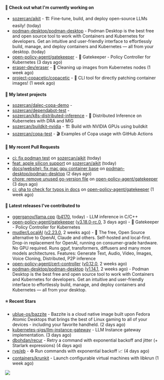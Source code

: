 #### 👷 Check out what I'm currently working on

- [sozercan/aikit](https://github.com/sozercan/aikit) - 🏗️ Fine-tune, build, and deploy open-source LLMs easily! (today)
- [podman-desktop/podman-desktop](https://github.com/podman-desktop/podman-desktop) - Podman Desktop is the best free and open source tool to work with Containers and Kubernetes for developers. Get an intuitive and user-friendly interface to effortlessly build, manage, and deploy containers and Kubernetes — all from your desktop. (today)
- [open-policy-agent/gatekeeper](https://github.com/open-policy-agent/gatekeeper) - 🐊 Gatekeeper - Policy Controller for Kubernetes (3 days ago)
- [eraser-dev/eraser](https://github.com/eraser-dev/eraser) - 🧹 Cleaning up images from Kubernetes nodes (1 week ago)
- [project-copacetic/copacetic](https://github.com/project-copacetic/copacetic) - 🧵 CLI tool for directly patching container images! (1 week ago)

#### 🌱 My latest projects

- [sozercan/dalec-copa-demo](https://github.com/sozercan/dalec-copa-demo) - 
- [sozercan/dependabot-test](https://github.com/sozercan/dependabot-test) - 
- [sozercan/k8s-distributed-inference](https://github.com/sozercan/k8s-distributed-inference) - 🦄 Distributed Inference on Kubernetes with DRA and MIG
- [sozercan/buildkit-nvidia](https://github.com/sozercan/buildkit-nvidia) - 🏗️ Build with NVIDIA GPUs using buildkit
- [sozercan/copa-test](https://github.com/sozercan/copa-test) - 🎬 Examples of Copa usage with GitHub Actions

#### 🔨 My recent Pull Requests

- [ci: fix podman test](https://github.com/sozercan/aikit/pull/435) on [sozercan/aikit](https://github.com/sozercan/aikit) (today)
- [feat: apple silicon support](https://github.com/sozercan/aikit/pull/433) on [sozercan/aikit](https://github.com/sozercan/aikit) (today)
- [docs(website): fix mac gpu container base](https://github.com/podman-desktop/podman-desktop/pull/10082) on [podman-desktop/podman-desktop](https://github.com/podman-desktop/podman-desktop) (2 days ago)
- [chore: remove unused go-version file](https://github.com/open-policy-agent/gatekeeper/pull/3711) on [open-policy-agent/gatekeeper](https://github.com/open-policy-agent/gatekeeper) (3 days ago)
- [ci: gha to check for typos in docs](https://github.com/open-policy-agent/gatekeeper/pull/3703) on [open-policy-agent/gatekeeper](https://github.com/open-policy-agent/gatekeeper) (1 week ago)

#### 🚀 Latest releases I've contributed to

- [ggerganov/llama.cpp](https://github.com/ggerganov/llama.cpp) ([b4170](https://github.com/ggerganov/llama.cpp/releases/tag/b4170), today) - LLM inference in C/C&#43;&#43;
- [open-policy-agent/gatekeeper](https://github.com/open-policy-agent/gatekeeper) ([v3.18.0-rc.0](https://github.com/open-policy-agent/gatekeeper/releases/tag/v3.18.0-rc.0), 3 days ago) - 🐊 Gatekeeper - Policy Controller for Kubernetes
- [mudler/LocalAI](https://github.com/mudler/LocalAI) ([v2.23.0](https://github.com/mudler/LocalAI/releases/tag/v2.23.0), 2 weeks ago) - :robot: The free, Open Source alternative to OpenAI, Claude and others. Self-hosted and local-first. Drop-in replacement for OpenAI,  running on consumer-grade hardware. No GPU required. Runs gguf, transformers, diffusers and many more models architectures. Features: Generate Text, Audio, Video, Images, Voice Cloning, Distributed, P2P inference
- [open-policy-agent/cert-controller](https://github.com/open-policy-agent/cert-controller) ([v0.12.0](https://github.com/open-policy-agent/cert-controller/releases/tag/v0.12.0), 2 weeks ago)
- [podman-desktop/podman-desktop](https://github.com/podman-desktop/podman-desktop) ([v1.14.1](https://github.com/podman-desktop/podman-desktop/releases/tag/v1.14.1), 2 weeks ago) - Podman Desktop is the best free and open source tool to work with Containers and Kubernetes for developers. Get an intuitive and user-friendly interface to effortlessly build, manage, and deploy containers and Kubernetes — all from your desktop.

#### ⭐ Recent Stars

- [ublue-os/bazzite](https://github.com/ublue-os/bazzite) - Bazzite is a cloud native image built upon Fedora Atomic Desktops that brings the best of Linux gaming to all of your devices - including your favorite handheld. (2 days ago)
- [kubernetes-sigs/llm-instance-gateway](https://github.com/kubernetes-sigs/llm-instance-gateway) - LLM Instance gateway implementation. (3 days ago)
- [dbohdan/recur](https://github.com/dbohdan/recur) - Retry a command with exponential backoff and jitter (&#43; Starlark expressions) (4 days ago)
- [rye/eb](https://github.com/rye/eb) - ♻️ Run commands with exponential backoff 📈 (4 days ago)
- [containers/krunkit](https://github.com/containers/krunkit) - Launch configurable virtual machines with libkrun (1 week ago)

![](https://github-readme-stats.vercel.app/api?username=sozercan&theme=vision-friendly-dark&hide_border=false&include_all_commits=true&count_private=true)
